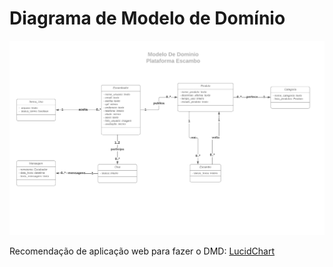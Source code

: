 # Diagrama de Modelo de Domínio

<img src="dmd.png"/>

Recomendação de aplicação web para fazer o DMD: [LucidChart](https://www.lucidchart.com/)
